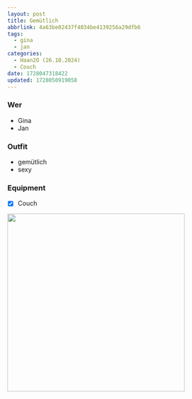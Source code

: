 ```yaml
---
layout: post
title: Gemütlich
abbrlink: 4a63be02437f4034be4139256a29dfb6
tags:
  - gina
  - jan
categories:
  - Haan2O (26.10.2024)
  - Couch
date: 1728047318422
updated: 1728050919058
---
```


### Wer

- Gina
- Jan

### Outfit

- gemütlich
- sexy

### Equipment

- [x] Couch

<img src=":/752f593c9acb456a8278c06792d615a9" width="400"/>
